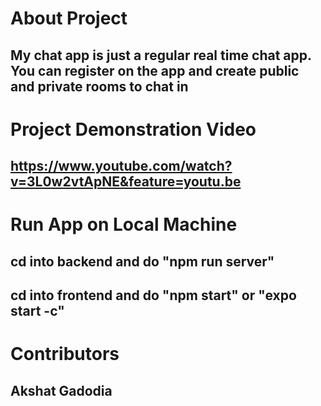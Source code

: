 # About Project
## My chat app is just a regular real time chat app. You can register on the app and create public and private rooms to chat in

# Project Demonstration Video
## https://www.youtube.com/watch?v=3L0w2vtApNE&feature=youtu.be

# Run App on Local Machine
## cd into backend and do "npm run server"
## cd into frontend and do "npm start" or "expo start -c"

# Contributors
## Akshat Gadodia
